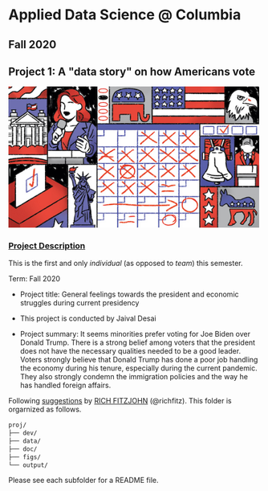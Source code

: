 # Applied Data Science @ Columbia
## Fall 2020
## Project 1: A "data story" on how Americans vote

<img src="figs/title1.jpeg" width="500">

### [Project Description](doc/)
This is the first and only *individual* (as opposed to *team*) this semester. 

Term: Fall 2020

+ Project title: General feelings towards the president and economic struggles during current presidency
+ This project is conducted by Jaival Desai

+ Project summary: It seems minorities prefer voting for Joe Biden over Donald Trump.
There is a strong belief among voters that the president does not have the necessary qualities needed to be a good leader. Voters strongly believe that Donald Trump has done a poor job handling the economy during his tenure, especially during the current pandemic. They also strongly condemn the immigration policies and the way he has handled foreign affairs.

Following [suggestions](http://nicercode.github.io/blog/2013-04-05-projects/) by [RICH FITZJOHN](http://nicercode.github.io/about/#Team) (@richfitz). This folder is orgarnized as follows.

```
proj/
├── dev/
├── data/
├── doc/
├── figs/
└── output/
```

Please see each subfolder for a README file.
